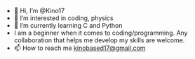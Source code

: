 - 👋 Hi, I’m @Kino17
- 👀 I’m interested in coding, physics
- 🌱 I’m currently learning C and Python
- I am a beginner when it comes to coding/programming. Any collaboration that helps me develop my skills are welcome.
- 📫 How to reach me kinobased17@gmail.com

<!---
Kino17/Kino17 is a ✨ special ✨ repository because its `README.md` (this file) appears on your GitHub profile.
You can click the Preview link to take a look at your changes.
--->

